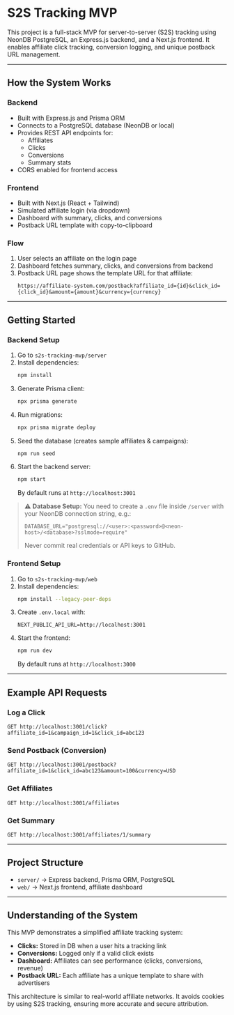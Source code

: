 

# S2S Tracking MVP

This project is a full-stack MVP for server-to-server (S2S) tracking using NeonDB PostgreSQL, an Express.js backend, and a Next.js frontend. It enables affiliate click tracking, conversion logging, and unique postback URL management.

---

## How the System Works

### Backend
- Built with Express.js and Prisma ORM
- Connects to a PostgreSQL database (NeonDB or local)
- Provides REST API endpoints for:
  - Affiliates
  - Clicks
  - Conversions
  - Summary stats
- CORS enabled for frontend access

### Frontend
- Built with Next.js (React + Tailwind)
- Simulated affiliate login (via dropdown)
- Dashboard with summary, clicks, and conversions
- Postback URL template with copy-to-clipboard

### Flow
1. User selects an affiliate on the login page
2. Dashboard fetches summary, clicks, and conversions from backend
3. Postback URL page shows the template URL for that affiliate:
	```
	https://affiliate-system.com/postback?affiliate_id={id}&click_id={click_id}&amount={amount}&currency={currency}
	```

---

## Getting Started

### Backend Setup
1. Go to `s2s-tracking-mvp/server`
2. Install dependencies:
	```bash
	npm install
	```
3. Generate Prisma client:
	```bash
	npx prisma generate
	```
4. Run migrations:
	```bash
	npx prisma migrate deploy
	```
5. Seed the database (creates sample affiliates & campaigns):
	```bash
	npm run seed
	```
6. Start the backend server:
	```bash
	npm start
	```
	By default runs at `http://localhost:3001`

> ⚠️ **Database Setup:**
> You need to create a `.env` file inside `/server` with your NeonDB connection string, e.g.:
> ```env
> DATABASE_URL="postgresql://<user>:<password>@<neon-host>/<database>?sslmode=require"
> ```
> Never commit real credentials or API keys to GitHub.

### Frontend Setup
1. Go to `s2s-tracking-mvp/web`
2. Install dependencies:
	```bash
	npm install --legacy-peer-deps
	```
3. Create `.env.local` with:
	```env
	NEXT_PUBLIC_API_URL=http://localhost:3001
	```
4. Start the frontend:
	```bash
	npm run dev
	```
	By default runs at `http://localhost:3000`

---

## Example API Requests

### Log a Click
```http
GET http://localhost:3001/click?affiliate_id=1&campaign_id=1&click_id=abc123
```

### Send Postback (Conversion)
```http
GET http://localhost:3001/postback?affiliate_id=1&click_id=abc123&amount=100&currency=USD
```

### Get Affiliates
```http
GET http://localhost:3001/affiliates
```

### Get Summary
```http
GET http://localhost:3001/affiliates/1/summary
```

---

## Project Structure

- `server/`   → Express backend, Prisma ORM, PostgreSQL
- `web/`      → Next.js frontend, affiliate dashboard

---

## Understanding of the System

This MVP demonstrates a simplified affiliate tracking system:
- **Clicks:** Stored in DB when a user hits a tracking link
- **Conversions:** Logged only if a valid click exists
- **Dashboard:** Affiliates can see performance (clicks, conversions, revenue)
- **Postback URL:** Each affiliate has a unique template to share with advertisers

This architecture is similar to real-world affiliate networks. It avoids cookies by using S2S tracking, ensuring more accurate and secure attribution.